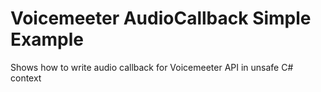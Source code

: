 # Voicemeeter AudioCallback Simple Example
 Shows how to write audio callback for Voicemeeter API in unsafe C# context
